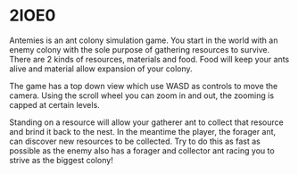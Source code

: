 # 2IOE0
Antemies is an ant colony simulation game. You start in the world with an enemy colony with the sole purpose of gathering resources to survive. 
There are 2 kinds of resources, materials and food. Food will keep your ants alive and material allow expansion of your colony. 

The game has a top down view which use WASD as controls to move the camera. Using the scroll wheel you can zoom in and out, the zooming is capped at certain levels. 

Standing on a resource will allow your gatherer ant to collect that resource and brind it back to the nest. In the meantime the player, the forager ant, can discover new resources to be collected. Try to do this as fast as possible as the enemy also has a forager and collector ant racing you to strive as the biggest colony! 
